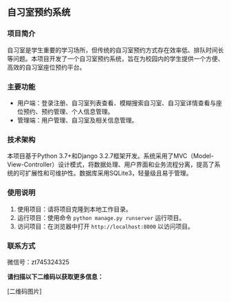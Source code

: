## 自习室预约系统

### 项目简介

自习室是学生重要的学习场所，但传统的自习室预约方式存在效率低、排队时间长等问题。本项目开发了一个自习室预约系统，旨在为校园内的学生提供一个方便、高效的自习室座位预约平台。

### 主要功能

- 用户端：登录注册、自习室列表查看、模糊搜索自习室、自习室详情查看与座位预约、预约管理、个人信息管理。
- 管理端：用户管理、自习室及相关信息管理。


### 技术架构

本项目基于Python 3.7+和Django 3.2.7框架开发。系统采用了MVC（Model-View-Controller）设计模式，将数据处理、用户界面和业务流程分离，提高了系统的可扩展性和可维护性。数据库采用SQLite3，轻量级且易于管理。

### 使用说明

1. 使用项目：请将项目克隆到本地工作目录。
2. 运行项目：使用命令 `python manage.py runserver` 运行项目。
3. 访问项目：在浏览器中打开 `http://localhost:8000` 以访问项目。


### 联系方式

微信号：zt745324325

**请扫描以下二维码以获取更多信息：**

[二维码图片]